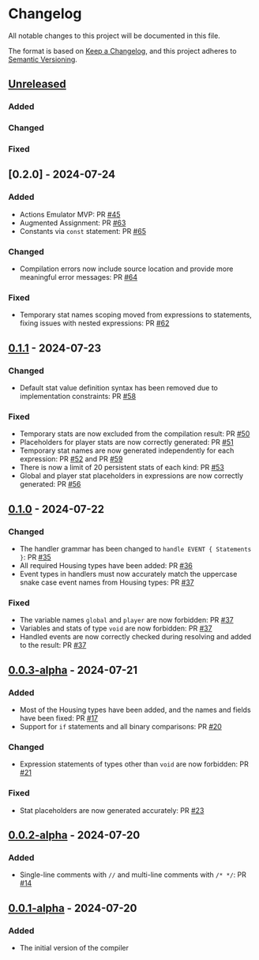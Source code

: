 # Changelog

All notable changes to this project will be documented in this file.

The format is based on [Keep a Changelog](https://keepachangelog.com/en/1.1.0/),
and this project adheres to [Semantic Versioning](https://semver.org/spec/v2.0.0.html).

## [Unreleased]

### Added

### Changed

### Fixed

## [0.2.0] - 2024-07-24

### Added

-   Actions Emulator MVP: PR [#45](https://github.com/Gusarich/housify/pull/45)
-   Augmented Assignment: PR [#63](https://github.com/Gusarich/housify/pull/63)
-   Constants via `const` statement: PR [#65](https://github.com/Gusarich/housify/pull/65)

### Changed

-   Compilation errors now include source location and provide more meaningful error messages: PR [#64](https://github.com/Gusarich/housify/pull/64)

### Fixed

-   Temporary stat names scoping moved from expressions to statements, fixing issues with nested expressions: PR [#62](https://github.com/Gusarich/housify/pull/62)

## [0.1.1] - 2024-07-23

### Changed

-   Default stat value definition syntax has been removed due to implementation constraints: PR [#58](https://github.com/Gusarich/housify/pull/58)

### Fixed

-   Temporary stats are now excluded from the compilation result: PR [#50](https://github.com/Gusarich/housify/pull/50)
-   Placeholders for player stats are now correctly generated: PR [#51](https://github.com/Gusarich/housify/pull/51)
-   Temporary stat names are now generated independently for each expression: PR [#52](https://github.com/Gusarich/housify/pull/52) and PR [#59](https://github.com/Gusarich/housify/pull/59)
-   There is now a limit of 20 persistent stats of each kind: PR [#53](https://github.com/Gusarich/housify/pull/53)
-   Global and player stat placeholders in expressions are now correctly generated: PR [#56](https://github.com/Gusarich/housify/pull/56)

## [0.1.0] - 2024-07-22

### Changed

-   The handler grammar has been changed to `handle EVENT { Statements }`: PR [#35](https://github.com/Gusarich/housify/pull/35)
-   All required Housing types have been added: PR [#36](https://github.com/Gusarich/housify/pull/36)
-   Event types in handlers must now accurately match the uppercase snake case event names from Housing types: PR [#37](https://github.com/Gusarich/housify/pull/37)

### Fixed

-   The variable names `global` and `player` are now forbidden: PR [#37](https://github.com/Gusarich/housify/pull/37)
-   Variables and stats of type `void` are now forbidden: PR [#37](https://github.com/Gusarich/housify/pull/37)
-   Handled events are now correctly checked during resolving and added to the result: PR [#37](https://github.com/Gusarich/housify/pull/37)

## [0.0.3-alpha] - 2024-07-21

### Added

-   Most of the Housing types have been added, and the names and fields have been fixed: PR [#17](https://github.com/Gusarich/housify/pull/17)
-   Support for `if` statements and all binary comparisons: PR [#20](https://github.com/Gusarich/housify/pull/20)

### Changed

-   Expression statements of types other than `void` are now forbidden: PR [#21](https://github.com/Gusarich/housify/pull/21)

### Fixed

-   Stat placeholders are now generated accurately: PR [#23](https://github.com/Gusarich/housify/pull/23)

## [0.0.2-alpha] - 2024-07-20

### Added

-   Single-line comments with `//` and multi-line comments with `/* */`: PR [#14](https://github.com/Gusarich/housify/pull/14)

## [0.0.1-alpha] - 2024-07-20

### Added

-   The initial version of the compiler

[Unreleased]: https://github.com/Gusarich/housify/compare/v0.1.1...HEAD
[0.1.1]: https://github.com/Gusarich/housify/releases/tag/v0.1.1
[0.1.0]: https://github.com/Gusarich/housify/releases/tag/v0.1.0
[0.0.3-alpha]: https://github.com/Gusarich/housify/releases/tag/v0.0.3-alpha
[0.0.2-alpha]: https://github.com/Gusarich/housify/releases/tag/v0.0.2-alpha
[0.0.1-alpha]: https://github.com/Gusarich/housify/releases/tag/v0.0.1-alpha
